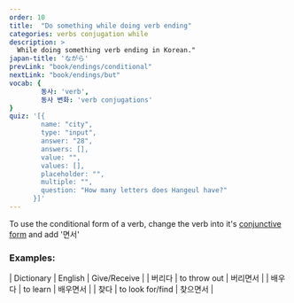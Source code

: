 ```yaml
---
order: 10
title:  "Do something while doing verb ending"
categories: verbs conjugation while
description: >
  While doing something verb ending in Korean."
japan-title: 'ながら'
prevLink: "book/endings/conditional"
nextLink: "book/endings/but"
vocab: {
		동사: 'verb',
		동사 변화: 'verb conjugations'
}
quiz: '[{
        name: "city",
        type: "input",
        answer: "28",
        answers: [],
        value: "",
        values: [],
        placeholder: "",
        multiple: "",
        question: "How many letters does Hangeul have?"
      }]'
---
```


To use the conditional form of a verb, change the verb into it's [conjunctive form]({{site.baseurl}}/book/verbs/conjunctive/)
and add '면서'

### Examples:

| Dictionary | English | Give/Receive |
| 버리다 | to throw out  | 버리면서 |
| 배우다 | to learn | 배우면서 |
| 찾다 | to look for/find | 찾으면서 |
